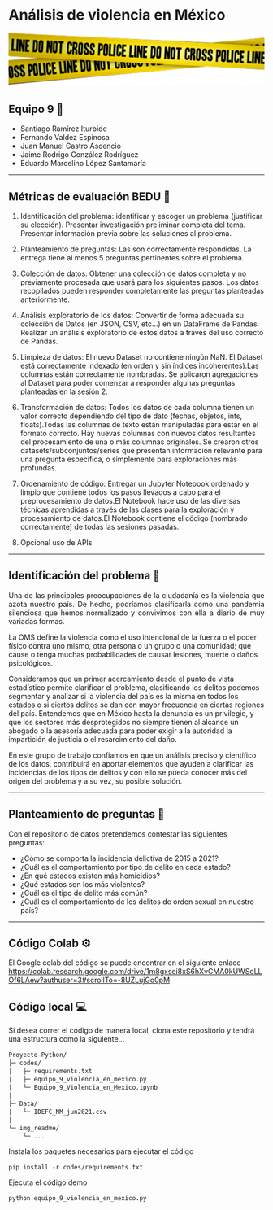 # Análisis de violencia en México
<img src="./img_readme/dontCross.png">

## Equipo 9 :robot:
- Santiago Ramírez Iturbide
- Fernando Valdez Espinosa
- Juan Manuel Castro Ascencio
- Jaime Rodrigo González Rodríguez
- Eduardo Marcelino López Santamaría

---
## Métricas de evaluación BEDU :memo:
1. Identificación del problema: identificar y escoger un problema (justificar su elección). Presentar investigación preliminar completa del tema. Presentar información previa sobre las soluciones al problema.

2. Planteamiento de preguntas: Las son correctamente respondidas. La entrega tiene al menos 5 preguntas pertinentes sobre el problema.
3. Colección de datos: Obtener una colección de datos completa y no previamente procesada que usará para los siguientes pasos. Los datos recopilados pueden responder completamente las preguntas planteadas anteriormente.
4. Análisis exploratorio de los datos: Convertir de forma adecuada su colección de Datos (en JSON, CSV, etc…) en un DataFrame de Pandas. Realizar un análisis exploratorio de estos datos a través del uso correcto de Pandas.
5. Limpieza de datos: El nuevo Dataset no contiene ningún NaN. El Dataset está correctamente indexado (en orden y sin índices incoherentes).Las columnas están correctamente nombradas. Se aplicaron agregaciones al Dataset para poder comenzar a responder algunas preguntas planteadas en la sesión 2.
6. Transformación de datos: Todos los datos de cada columna tienen un valor correcto dependiendo del tipo de dato (fechas, objetos, ints, floats).Todas las columnas de texto están manipuladas para estar en el formato correcto. Hay nuevas columnas con nuevos datos resultantes del procesamiento de una o más columnas originales. Se crearon otros datasets/subconjuntos/series que presentan información relevante para una pregunta específica, o simplemente para exploraciones más profundas.
7. Ordenamiento de código: Entregar un Jupyter Notebook ordenado y limpio que contiene todos los pasos llevados a cabo para el preprocesamiento de datos.El Notebook hace uso de las diversas técnicas aprendidas a través de las clases para la exploración y procesamiento de datos.El Notebook contiene el código (nombrado correctamente) de todas las sesiones pasadas.
8. Opcional uso de APIs
---
## Identificación del problema :speech_balloon:
<p style="text-align: justify;">
Una de las principales preocupaciones de la ciudadanía es la violencia que azota nuestro país. De hecho, podríamos clasificarla como una pandemia silenciosa que hemos normalizado y convivimos con ella a diario de muy variadas formas.

La OMS define la violencia como el uso intencional de la fuerza o el poder físico contra uno mismo, otra persona o un grupo o una comunidad; que cause o tenga muchas probabilidades de causar lesiones, muerte o daños psicológicos.

Consideramos que un primer acercamiento desde el punto de vista estadístico permite clarificar el problema, clasificando los delitos podemos segmentar y analizar si la violencia del país es la misma en todos los estados o si ciertos delitos se dan con mayor frecuencia en ciertas regiones del país. Entendemos que en México hasta la denuncia es un privilegio, y que los sectores más desprotegidos no siempre tienen al alcance un abogado o la asesoría adecuada para poder exigir a la autoridad la impartición de justicia o el resarcimiento del daño.

En este grupo de trabajo confiamos en que un análisis preciso y científico de los datos, contribuirá en aportar elementos que ayuden a clarificar las incidencias de los tipos de delitos y con ello se pueda conocer más del origen del problema y a su vez, su posible solución.
</p>

---

## Planteamiento de preguntas :dart:
Con el repositorio de datos pretendemos contestar las siguientes preguntas:
- ¿Cómo se comporta la incidencia delictiva de 2015 a 2021?
- ¿Cuál es el comportamiento por tipo de delito en cada estado?
- ¿En qué estados existen más homicidios?
- ¿Qué estados son los más violentos?
- ¿Cuál es el tipo de delito más común?
- ¿Cuál es el comportamiento de los delitos de orden sexual en nuestro país?
---
## Código Colab :gear:
El Google colab del código se puede encontrar en el siguiente enlace https://colab.research.google.com/drive/1m8gxsei8xS6hXvCMA0kUWSoLLOf6LAew?authuser=3#scrollTo=-8UZLujGo0pM

## Código local :computer:
Si desea correr el código de manera local, clona este repositorio y tendrá una estructura como la siguiente...
```
Proyecto-Python/
├─ codes/
|   ├─ requirements.txt
|   ├─ equipo_9_violencia_en_mexico.py
|   └─ Equipo_9_Violencia_en_Mexico.ipynb
|
├─ Data/
|   └─ IDEFC_NM_jun2021.csv
|
└─ img_readme/
    └─ ...    
```
Instala los paquetes necesarios para ejecutar el código
```
pip install -r codes/requirements.txt
```
Ejecuta el código demo
```
python equipo_9_violencia_en_mexico.py
```